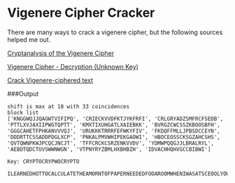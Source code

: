Vigenere Cipher Cracker
=========

There are many ways to crack a vigenere cipher, but the following sources helped me out.

[Cryptanalysis of the Vigenere Cipher](http://practicalcryptography.com/cryptanalysis/stochastic-searching/cryptanalysis-vigenere-cipher/)

[Vigenere Cipher - Decryption (Unknown Key)](https://www.youtube.com/watch?v=LaWp_Kq0cKs)

[Crack Vigenere-ciphered text](http://homework.nwsnet.de/releases/8c5e/)

###Output
```
shift is max at 18 with 33 coincidences
block list
['KNGGWQJJQAGWTVIFIPQ', 'CRIECKVVDFKTJYKFRFI', 'CRLGRYADZSMFRCFSEDB', 'PTTLXVJAXIIPWGTQPTT', 'KMXTIXUHGATLXAIEBKK', 'BVRGZCWCSSZKBOOSBFH', 'GGGCAHETFPHKANVVVQJ', 'URUKKKTRRRFEFWKYFIV', 'FKDQFFMLLJPBSDCCEYN', 'DDDRTTCSSADDPDGLXCP', 'PNKALPMVWHIPEKGAOWI', 'HBOCEOSSCKSGZAHCSHS', 'QVTQWNPKWJPCQCJNCJT', 'TFFCRCKCSRZENKVVDV', 'YDMWPQQGJJLBRALRYL', 'AEBDTQDCTUVSWWNWGN', 'VTPNYRYZBMLHXBHBZH', 'IDVACHHQHVGCCBIBWI']

Key: CRYPTOCRYPWOCRYPTO

ILEARNEDHOTTOCALCULATETHEAMORNTOFPAPERNEEDEDFOOAROOMWHENIWASATSCEOOLYOUMULTIPLYTHEPQUAREFOOTAGEOFTHETALLSBYTHECUBICCONQENTSOFTHEFLOORANDZEILINGCOMBINEDANDAOUBLEITYOUTHENALLLWHALFTHETOTALFOROMENINGSSUCHASWINDOTSANDDOORSTHENYOUAILOWTHEOTHERHALFFOOMATCHINGTHEPATTERKTHENYOUDOUBLETHEWEOLETHINGAGAINTOGISEAMARGINOFERRORANATHENYOUORDERTHEPAMER
```
